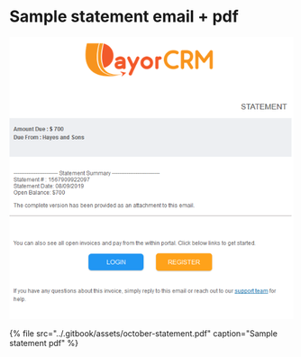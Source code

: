 # Sample statement email + pdf

![](../.gitbook/assets/image%20%2832%29.png)

{% file src="../.gitbook/assets/october-statement.pdf" caption="Sample statement pdf" %}


